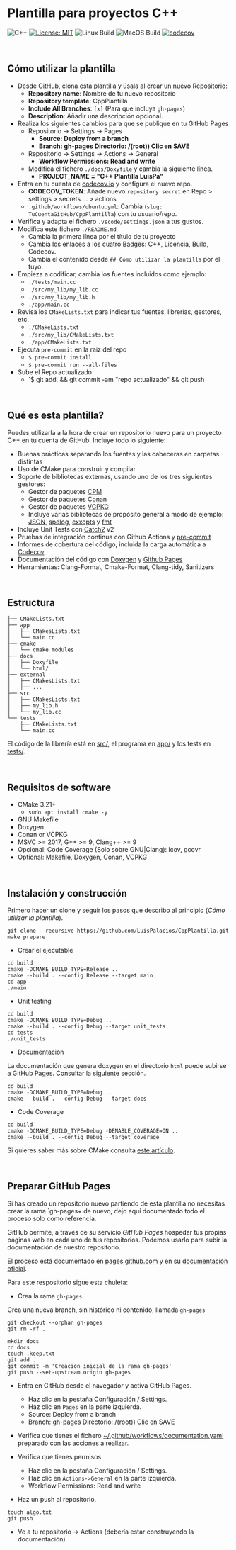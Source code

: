 # Plantilla para proyectos C++

![C++](https://img.shields.io/badge/C%2B%2B-11%2F14%2F17%2F20%2F23-blue)
[![License: MIT](https://img.shields.io/badge/License-MIT-yellow.svg)](https://opensource.org/licenses/MIT)
![Linux Build](https://github.com/LuisPalacios/CppPlantilla/actions/workflows/ubuntu.yml/badge.svg)
![MacOS Build](https://github.com/LuisPalacios/CppPlantilla/actions/workflows/macos.yml/badge.svg)
[![codecov](https://codecov.io/gh/LuisPalacios/CppPlantilla/graph/badge.svg?token=VXUOCDCWQ5)](https://codecov.io/gh/LuisPalacios/CppPlantilla)

&nbsp;

## Cómo utilizar la plantilla

- Desde GitHub, clona esta plantilla y úsala al crear un nuevo Repositorio:
  - **Repository name**: Nombre de tu nuevo repositorio
  - **Repository template**: CppPlantilla
  - **Include All Branches**: `[x]` (Para que incluya `gh-pages`)
  - **Description**: Añadir una descripción opcional.
- Realiza los siguientes cambios para que se publique en tu GitHub Pages
  - Repositorio -> Settings -> Pages
    - **Source: Deploy from a branch**
    - **Branch: gh-pages  Directorio: /(root))  Clic en SAVE**
  - Repositorio -> Settings -> Actions -> General
    - **Workflow Permissions: Read and write**
  - Modifica el fichero `./docs/Doxyfile` y cambia la siguiente línea.
    - **PROJECT_NAME = "C++ Plantilla LuisPa"**
- Entra en tu cuenta de [codecov.io](https://codecov.io) y configura el nuevo repo.
  - **CODECOV_TOKEN**: Añade nuevo `repository secret` en Repo > settings > secrets ... > actions
  - `.github/workflows/ubuntu.yml`: Cambia (`slug: TuCuentaGitHub/CppPlantilla`) con tu usuario/repo.
- Verifica y adapta el fichero `.vscode/settings.json` a tus gustos.
- Modifica este fichero `./README.md`
  - Cambia la primera línea por el título de tu proyecto
  - Cambia los enlaces a los cuatro Badges: C++, Licencia, Build, Codecov.
  - Cambia el contenido desde `## Cómo utilizar la plantilla` por el tuyo.
- Empieza a codificar, cambia los fuentes incluidos como ejemplo:
  - `./tests/main.cc`
  - `./src/my_lib/my_lib.cc`
  - `./src/my_lib/my_lib.h`
  - `./app/main.cc`
- Revisa los `CMakeLists.txt` para indicar tus fuentes, librerías, gestores, etc.
  - `./CMakeLists.txt`
  - `./src/my_lib/CMakeLists.txt`
  - `./app/CMakeLists.txt`
- Ejecuta `pre-commit` en la raiz del repo
  - `$ pre-commit install`
  - `$ pre-commit run --all-files`
- Sube el Repo actualizado
  - `$ git add. && git commit -am "repo actualizado" && git push

&nbsp;

## Qué es esta plantilla?

Puedes utilizarla a la hora de crear un repositorio nuevo para un proyecto C++ en tu cuenta de GitHub. Incluye todo lo siguiente:

- Buenas prácticas separando los fuentes y las cabeceras en carpetas distintas
- Uso de CMake para construir y compilar
- Soporte de bibliotecas externas, usando uno de los tres siguientes gestores:
  - Gestor de paquetes [CPM](https://github.com/cpm-cmake/CPM.cmake)
  - Gestor de paquetes [Conan](https://conan.io/)
  - Gestor de paquetes [VCPKG](https://github.com/microsoft/vcpkg)
  - Incluye varias bibliotecas de propósito general a modo de ejemplo: [JSON](https://github.com/nlohmann/json), [spdlog](https://github.com/gabime/spdlog), [cxxopts](https://github.com/jarro2783/cxxopts) y [fmt](https://github.com/fmtlib/fmt)
- Incluye Unit Tests con [Catch2](https://github.com/catchorg/Catch2) v2
- Pruebas de integración continua con Github Actions y [pre-commit](https://pre-commit.com/)
- Informes de cobertura del código, incluida la carga automática a [Codecov](https://codecov.io)
- Documentación del código con [Doxygen](https://doxygen.nl/) y [Github Pages](https://franneck94.github.io/CppProjectTemplate/)
- Herramientas: Clang-Format, Cmake-Format, Clang-tidy, Sanitizers

&nbsp;

## Estructura

``` text
├── CMakeLists.txt
├── app
│   ├── CMakesLists.txt
│   └── main.cc
├── cmake
│   └── cmake modules
├── docs
│   ├── Doxyfile
│   └── html/
├── external
│   ├── CMakesLists.txt
│   ├── ...
├── src
│   ├── CMakesLists.txt
│   ├── my_lib.h
│   └── my_lib.cc
└── tests
    ├── CMakeLists.txt
    └── main.cc
```

El código de la librería está en [src/](src/), el programa en [app/](app) y los tests en [tests/](tests/).

&nbsp;

## Requisitos de software

- CMake 3.21+
  - `sudo apt install cmake -y`
- GNU Makefile
- Doxygen
- Conan or VCPKG
- MSVC >= 2017, G++ >= 9, Clang++ >= 9
- Opcional: Code Coverage (Solo sobre GNU|Clang): lcov, gcovr
- Optional: Makefile, Doxygen, Conan, VCPKG

&nbsp;

## Instalación y construcción

Primero hacer un clone y seguir los pasos que describo al principio (*Cómo utilizar la plantilla*).

```shell
git clone --recursive https://github.com/LuisPalacios/CppPlantilla.git
make prepare
```

- Crear el ejecutable

```shell
cd build
cmake -DCMAKE_BUILD_TYPE=Release ..
cmake --build . --config Release --target main
cd app
./main
```

- Unit testing

```shell
cd build
cmake -DCMAKE_BUILD_TYPE=Debug ..
cmake --build . --config Debug --target unit_tests
cd tests
./unit_tests
```

- Documentación

La documentación que genera doxygen en el directorio `html` puede subirse a GitHub Pages. Consultar la siguiente sección.

```shell
cd build
cmake -DCMAKE_BUILD_TYPE=Debug ..
cmake --build . --config Debug --target docs
```

- Code Coverage

```shell
cd build
cmake -DCMAKE_BUILD_TYPE=Debug -DENABLE_COVERAGE=ON ..
cmake --build . --config Debug --target coverage
```

Si quieres saber más sobre CMake consulta [este artículo](./README_cmake.md).

&nbsp;

## Preparar GitHub Pages

Si has creado un repositorio nuevo partiendo de esta plantilla no necesitas crear la rama `gh-pages+ de nuevo, dejo aquí documentado todo el proceso solo como referencia.

GitHub permite, a través de su servicio *GitHub Pages* hospedar tus propias páginas web en cada uno de tus repositorios. Podemos usarlo para subir la documentación de nuestro repositorio.

El proceso está documentado en [pages.github.com](https://pages.github.com) y en su [documentación oficial](https://docs.github.com/en/pages/setting-up-a-github-pages-site-with-jekyll/creating-a-github-pages-site-with-jekyll).

Para este respositorio sigue esta chuleta:

- Crea la rama `gh-pages`

Crea una nueva branch, sin histórico ni contenido, llamada `gh-pages`

```shell
git checkout --orphan gh-pages
git rm -rf .

mkdir docs
cd docs
touch .keep.txt
git add .
git commit -m 'Creación inicial de la rama gh-pages'
git push --set-upstream origin gh-pages
```

- Entra en GitHub desde el navegador y activa GitHub Pages.

  - Haz clic en la pestaña Configuración / Settings.
  - Haz clic en `Pages` en la parte izquierda.
  - Source: Deploy from a branch
  - Branch: gh-pages  Directorio: /(root))  Clic en SAVE

- Verifica que tienes el fichero [~/.github/workflows/documentation.yaml](./.github/workflows/documentation.yml) preparado con las acciones a realizar.

- Verifica que tienes permisos.

  - Haz clic en la pestaña Configuración / Settings.
  - Haz clic en `Actions->General` en la parte izquierda.
  - Workflow Permissions: Read and write

- Haz un push al repositorio.

```shell
touch algo.txt
git push
```

- Ve a tu repositorio -> Actions (debería estar construyendo la documentación)

</br>
